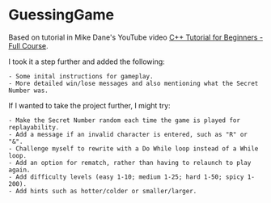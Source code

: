 # GuessingGame

Based on tutorial in Mike Dane's YouTube video [C++ Tutorial for Beginners - Full Course](https://www.youtube.com/watch?v=vLnPwxZdW4Y&t=13427s).

I took it a step further and added the following:
```
- Some inital instructions for gameplay.
- More detailed win/lose messages and also mentioning what the Secret Number was.
```

If I wanted to take the project further, I might try:
```
- Make the Secret Number random each time the game is played for replayability.
- Add a message if an invalid character is entered, such as "R" or "&".
- Challenge myself to rewrite with a Do While loop instead of a While loop.
- Add an option for rematch, rather than having to relaunch to play again.
- Add difficulty levels (easy 1-10; medium 1-25; hard 1-50; spicy 1-200).
- Add hints such as hotter/colder or smaller/larger.
```
